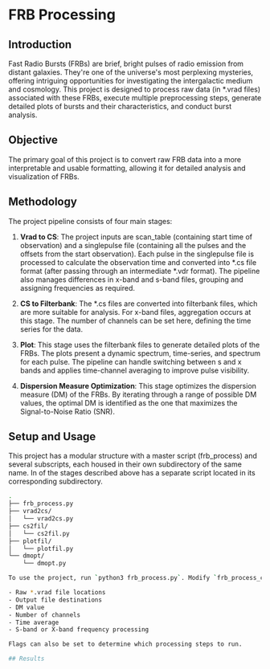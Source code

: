 # FRB Processing

## Introduction

Fast Radio Bursts (FRBs) are brief, bright pulses of radio emission from distant galaxies. They're one of the universe's most perplexing mysteries, offering intriguing opportunities for investigating the intergalactic medium and cosmology. This project is designed to process raw data (in *.vrad files) associated with these FRBs, execute multiple preprocessing steps, generate detailed plots of bursts and their characteristics, and conduct burst analysis.
## Objective

The primary goal of this project is to convert raw FRB data into a more interpretable and usable formatting, allowing it for detailed analysis and visualization of FRBs.

## Methodology

The project pipeline consists of four main stages:

1. **Vrad to CS**: The project inputs are scan_table (containing start time of observation) and a singlepulse file (containing all the pulses and the offsets from the start observation). Each pulse in the singlepulse file is processed to calculate the observation time and converted into *.cs file format (after passing through an intermediate *.vdr format). The pipeline also manages differences in x-band and s-band files, grouping and assigning frequencies as required.

2. **CS to Filterbank**: The *.cs files are converted into filterbank files, which are more suitable for analysis. For x-band files, aggregation occurs at this stage. The number of channels can be set here, defining the time series for the data.

3. **Plot**: This stage uses the filterbank files to generate detailed plots of the FRBs. The plots present a dynamic spectrum, time-series, and spectrum for each pulse. The pipeline can handle switching between s and x bands and applies time-channel averaging to improve pulse visibility.

4. **Dispersion Measure Optimization**: This stage optimizes the dispersion measure (DM) of the FRBs. By iterating through a range of possible DM values, the optimal DM is identified as the one that maximizes the Signal-to-Noise Ratio (SNR).

## Setup and Usage

This project has a modular structure with a master script (frb_process) and several subscripts, each housed in their own subdirectory of the same name. In of the stages described above has a separate script located in its corresponding subdirectory. 
```bash
.
├── frb_process.py
├── vrad2cs/
│   └── vrad2cs.py
├── cs2fil/
│   └── cs2fil.py
├── plotfil/
│   └── plotfil.py
└── dmopt/
    └── dmopt.py

To use the project, run `python3 frb_process.py`. Modify `frb_process_config` to change settings, including:

- Raw *.vrad file locations
- Output file destinations
- DM value
- Number of channels
- Time average
- S-band or X-band frequency processing

Flags can also be set to determine which processing steps to run.

## Results
